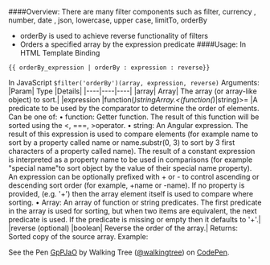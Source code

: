 ####Overview:
There are many filter components such as filter, currency , number, date , json, lowercase, upper case, limitTo, orderBy
*	orderBy is used to achieve reverse functionality of filters
*	Orders a specified array by the expression predicate
####Usage:
In HTML Template Binding
```script
{{ orderBy_expression | orderBy : expression : reverse}}
```
In JavaScript
`$filter('orderBy')(array, expression, reverse)`
Arguments:
|Param|	Type	|Details|
|----|----|----|
|array|	Array|
The array (or array-like object) to sort.|
|expression	|function(*)stringArray.<(function(*)|string)>=
|A predicate to be used by the comparator to determine the order of elements.
Can be one of:
•	function: Getter function. The result of this function will be sorted using the <, ===, >operator.
•	string: An Angular expression. The result of this expression is used to compare elements (for example name to sort by a property called name or name.substr(0, 3) to sort by 3 first characters of a property called name). The result of a constant expression is interpreted as a property name to be used in comparisons (for example "special name"to sort object by the value of their special name property). An expression can be optionally prefixed with + or - to control ascending or descending sort order (for example, +name or -name). If no property is provided, (e.g. '+') then the array element itself is used to compare where sorting.
•	Array: An array of function or string predicates. The first predicate in the array is used for sorting, but when two items are equivalent, the next predicate is used.
If the predicate is missing or empty then it defaults to '+'.|
|reverse
(optional)	|boolean|
Reverse the order of the array.|
Returns:
Sorted copy of the source array.
Example:
<p data-height="268" data-theme-id="0" data-slug-hash="GpPJaO" data-default-tab="result" data-user="walkingtree" class='codepen'>See the Pen <a href='http://codepen.io/walkingtree/pen/GpPJaO/'>GpPJaO</a> by Walking Tree (<a href='http://codepen.io/walkingtree'>@walkingtree</a>) on <a href='http://codepen.io'>CodePen</a>.</p>
<script async src="//assets.codepen.io/assets/embed/ei.js"></script>
